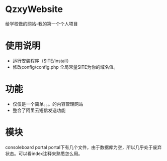 # QzxyWebsite
给学校做的网站-我的第一个个人项目

# 使用说明
* 运行安装程序（SITE/install）
* 修改config/config.php 全局常量SITE为你的域名值。

# 功能
* 仅仅是一个简单。。。的内容管理网站
* 整合了阿里云短信发送功能

# 模块
consoleboard
portal
portal下有几个文件，由于数据库为空，所以几乎处于废弃状态。可以看index注释来熟悉怎么用。
